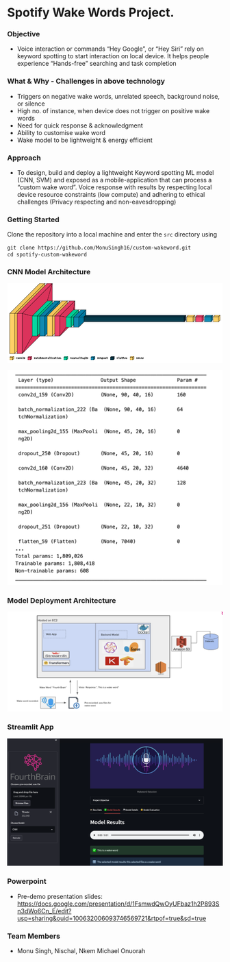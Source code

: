 <h1>  Spotify Wake Words Project. </h1> 

### Objective 

-  Voice interaction or commands “Hey Google”, or “Hey Siri” rely on keyword spotting to start interaction on local device. It helps people experience “Hands-free” searching and task completion

### What & Why - Challenges in above technology

- Triggers on negative wake words, unrelated speech, background noise, or silence
- High no. of instance, when device does not trigger on positive wake words 
- Need for quick response & acknowledgment 
- Ability to customise wake word 
- Wake model to be lightweight & energy efficient

### Approach 

- To design, build and deploy a lightweight Keyword spotting ML model (CNN, SVM) and exposed as a mobile-application that can process a “custom wake word”. Voice response with results by respecting local device resource constraints (low compute) and adhering to ethical challenges (Privacy respecting and non-eavesdropping)

### Getting Started

Clone the repository into a local machine and enter the `src` directory using

```shell
git clone https://github.com/MonuSingh16/custom-wakeword.git
cd spotify-custom-wakeword
```

### CNN Model Architecture
![alt text](https://github.com/MonuSingh16/custom-wakeword/blob/main/spotify-custom-wakeword/imgs/cnn-model.png?raw=true)

![alt text](https://github.com/MonuSingh16/custom-wakeword/blob/main/spotify-custom-wakeword/imgs/model-summary.png?raw=true)

### Model Deployment Architecture 
![alt text](https://github.com/MonuSingh16/custom-wakeword/blob/main/spotify-custom-wakeword/imgs/architecture.png?raw=true)

### Streamlit App

![alt text](https://github.com/MonuSingh16/custom-wakeword/blob/main/spotify-custom-wakeword/imgs/streamlit-app-demo.png?raw=true)


### Powerpoint
- Pre-demo presentation slides: https://docs.google.com/presentation/d/1FsmwdQwOyUFbaz1h2P893Sn3dWo6Cn_E/edit?usp=sharing&ouid=100632006093746569721&rtpof=true&sd=true

### Team Members
 - Monu Singh, Nischal, Nkem Michael Onuorah

